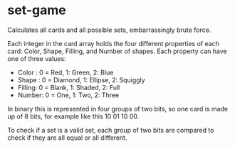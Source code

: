 # set-game
Calculates all cards and all possible sets, embarrassingly brute force.

Each integer in the card array holds the four different properties of each card:
Color, Shape, Filling, and Number of shapes. Each property can have one of three values:
* Color : 0 = Red, 1: Green, 2: Blue
* Shape : 0 = Diamond, 1: Ellipse, 2: Squiggly
* Filling: 0 = Blank, 1: Shaded, 2: Full
* Number: 0 = One, 1: Two, 2: Three

In binary this is represented in four groups of two bits, so one card is
made up of 8 bits, for example like this 10 01 10 00.

To check if a set is a valid set, each group of two bits 
are compared to check if they are all equal or all different.



